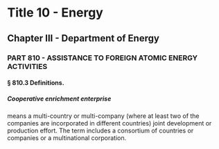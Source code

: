 
# Title 10 - Energy
## Chapter III - Department of Energy
### PART 810 - ASSISTANCE TO FOREIGN ATOMIC ENERGY ACTIVITIES
#### § 810.3 Definitions.
##### Cooperative enrichment enterprise

means a multi-country or multi-company (where at least two of the companies are incorporated in different countries) joint development or production effort. The term includes a consortium of countries or companies or a multinational corporation.
